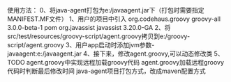 使用方法：
0、将java-agent打包为e:/javaagent.jar下（打包时需要指定MANIFEST.MF文件）
1、用户的项目中引入
<dependency>
	<groupId>org.codehaus.groovy</groupId>
	<artifactId>groovy-all</artifactId>
	<version>3.0.0-beta-1</version>
	<type>pom</type>
</dependency>
<dependency>
	<groupId>org.javassist</groupId>
	<artifactId>javassist</artifactId>
	<version>3.20.0-GA</version>
</dependency>
2、将src/test/resources/groovy-script/agent.groovy拷贝到e:/groovy-script/agent.groovy
3、用户app启动时添加jvm参数-javaagent:e:/javaagent.jar
4、接下来，修改agent.groovy,可以动态修改类
5、TODO
	agent.groovy中实现远程加载groovy代码
	agent.groovy加载远程groovy代码时判断最后修改时间
	java-agent项目打包方式，改成maven配置方式
	
